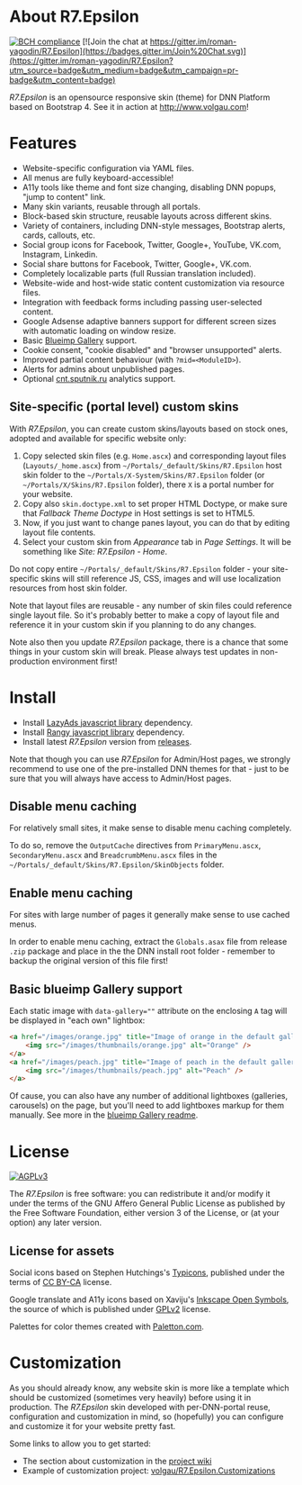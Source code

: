 # About R7.Epsilon

[![BCH compliance](https://bettercodehub.com/edge/badge/roman-yagodin/R7.Epsilon)](https://bettercodehub.com/)
[![Join the chat at https://gitter.im/roman-yagodin/R7.Epsilon](https://badges.gitter.im/Join%20Chat.svg)](https://gitter.im/roman-yagodin/R7.Epsilon?utm_source=badge&utm_medium=badge&utm_campaign=pr-badge&utm_content=badge)

*R7.Epsilon* is an opensource responsive skin (theme) for DNN Platform based on Bootstrap 4.
See it in action at http://www.volgau.com!

# Features

- Website-specific configuration via YAML files.
- All menus are fully keyboard-accessible!
- A11y tools like theme and font size changing, disabling DNN popups, "jump to content" link.
- Many skin variants, reusable through all portals.
- Block-based skin structure, reusable layouts across different skins.
- Variety of containers, including DNN-style messages, Bootstrap alerts, cards, callouts, etc.
- Social group icons for Facebook, Twitter, Google+, YouTube, VK.com, Instagram, Linkedin.
- Social share buttons for Facebook, Twitter, Google+, VK.com.
- Completely localizable parts (full Russian translation included).
- Website-wide and host-wide static content customization via resource files.
- Integration with feedback forms including passing user-selected content.
- Google Adsense adaptive banners support for different screen sizes with automatic loading on window resize.
- Basic [Blueimp Gallery](https://blueimp.github.io/Gallery/) support.
- Cookie consent, "cookie disabled" and "browser unsupported" alerts.
- Improved partial content behaviour (with `?mid=<ModuleID>`).
- Alerts for admins about unpublished pages.
- Optional [cnt.sputnik.ru](https://cnt.sputnik.ru/) analytics support.

## Site-specific (portal level) custom skins

With *R7.Epsilon*, you can create custom skins/layouts based on stock ones, adopted and available for specific website only:

1. Copy selected skin files (e.g. `Home.ascx`) and corresponding layout files (`Layouts/_home.ascx`) from `~/Portals/_default/Skins/R7.Epsilon` host skin folder to the `~/Portals/X-System/Skins/R7.Epsilon` folder (or `~/Portals/X/Skins/R7.Epsilon` folder), there `X` is a portal number for your website.
2. Copy also `skin.doctype.xml` to set proper HTML Doctype, or make sure that *Fallback Theme Doctype* in Host settings is set to HTML5.
3. Now, if you just want to change panes layout, you can do that by editing layout file contents.
5. Select your custom skin from *Appearance* tab in *Page Settings*. It will be something like *Site: R7.Epsilon - Home*.

Do not copy entire `~/Portals/_default/Skins/R7.Epsilon` folder - your site-specific skins will still reference JS, CSS, images and will use localization resources from host skin folder.

Note that layout files are reusable - any number of skin files could reference single layout file. So it's probably better to make a copy of layout file and reference it in your custom skin if you planning to do any changes.

Note also then you update *R7.Epsilon* package, there is a chance that some things in your custom skin will break.
Please always test updates in non-production environment first!

# Install

- Install [LazyAds javascript library](https://github.com/roman-yagodin/R7.Dnn.JavaScriptLibraries/releases/tag/lazyads-v1.1.10) dependency.
- Install [Rangy javascript library](https://github.com/roman-yagodin/R7.Dnn.JavaScriptLibraries/releases/tag/rangy-v1.3.0) dependency.
- Install latest *R7.Epsilon* version from [releases](https://github.com/roman-yagodin/R7.Epsilon/releases).

Note that though you can use *R7.Epsilon* for Admin/Host pages, we strongly recommend to use one of the pre-installed DNN themes for that -
just to be sure that you will always have access to Admin/Host pages.

## Disable menu caching

For relatively small sites, it make sense to disable menu caching completely.

To do so, remove the `OutputCache` directives from `PrimaryMenu.ascx`, `SecondaryMenu.ascx` and `BreadcrumbMenu.ascx` files
in the `~/Portals/_default/Skins/R7.Epsilon/SkinObjects` folder.

## Enable menu caching

For sites with large number of pages it generally make sense to use cached menus.

In order to enable menu caching, extract the `Globals.asax` file from release `.zip` package and place in the the DNN install root folder -
remember to backup the original version of this file first!

## Basic blueimp Gallery support

Each static image with `data-gallery=""` attribute on the enclosing `A` tag will be displayed in "each own" lightbox:

```HTML
<a href="/images/orange.jpg" title="Image of orange in the default gallery" data-gallery="">
    <img src="/images/thumbnails/orange.jpg" alt="Orange" />
</a>
<a href="/images/peach.jpg" title="Image of peach in the default gallery" data-gallery="">
    <img src="/images/thumbnails/peach.jpg" alt="Peach" />
</a>
```

Of cause, you can also have any number of additional lightboxes (galleries, carousels) on the page,
but you'll need to add lightboxes markup for them manually. See more in the [blueimp Gallery readme](https://github.com/blueimp/Gallery).

# License

[![AGPLv3](https://www.gnu.org/graphics/agplv3-155x51.png)](https://www.gnu.org/licenses/agpl-3.0.html)

The *R7.Epsilon* is free software: you can redistribute it and/or modify it under the terms of
the GNU Affero General Public License as published by the Free Software Foundation, either version 3 of the License,
or (at your option) any later version.

## License for assets

Social icons based on Stephen Hutchings's [Typicons](https://github.com/stephenhutchings/typicons.font),
published under the terms of [CC BY-CA](http://creativecommons.org/licenses/by-sa/3.0/) license.

Google translate and A11y icons based on Xaviju's [Inkscape Open Symbols](https://github.com/Xaviju/inkscape-open-symbols),
the source of which is published under [GPLv2](http://opensource.org/licenses/GPL-2.0) license.

Palettes for color themes created with [Paletton.com](http://paletton.com).

# Customization

As you should already know, any website skin is more like a template which should be customized (sometimes very heavily)
before using it in production. The *R7.Epsilon* skin developed with per-DNN-portal reuse, configuration and customization in mind,
so (hopefully) you can configure and customize it for your website pretty fast.

Some links to allow you to get started:

- The section about customization in the [project wiki](https://github.com/roman-yagodin/R7.Epsilon/wiki/Customization)
- Example of customization project: [volgau/R7.Epsilon.Customizations](https://github.com/volgau/R7.Epsilon.Customizations)
